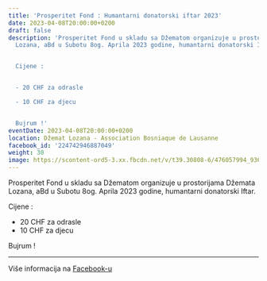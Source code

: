 ```yaml
---
title: 'Prosperitet Fond : Humantarni donatorski iftar 2023'
date: 2023-04-08T20:00:00+0200
draft: false
description: 'Prosperitet Fond u skladu sa Džematom organizuje u prostorijama Džemata
  Lozana, aBd u Subotu 8og. Aprila 2023 godine, humantarni donatorski Iftar.


  Cijene :


  - 20 CHF za odrasle

  - 10 CHF za djecu


  Bujrum !'
eventDate: 2023-04-08T20:00:00+0200
location: Džemat Lozana - Association Bosniaque de Lausanne
facebook_id: '224742946887049'
weight: 30
image: https://scontent-ord5-3.xx.fbcdn.net/v/t39.30808-6/476057994_936635281930405_1135964331823661885_n.jpg?_nc_cat=106&ccb=1-7&_nc_sid=9e60e4&_nc_ohc=R6nwPRDzzmIQ7kNvwEC3-rO&_nc_oc=Adl8zCZquvzgZ1jJ8i8w3V5xy7vLThxgOJevyz-nP_E35CHW1KK1vZ5DWlmSsKtlzto&_nc_zt=23&_nc_ht=scontent-ord5-3.xx&edm=ABTKTjYEAAAA&_nc_gid=zNr3qLChyYWw2UyvAi2dNQ&oh=00_AfY9sqX2I8xueFt983vY7YwW09qML7-bd94KGCgjLr8qAQ&oe=68C4207D
---
```


Prosperitet Fond u skladu sa Džematom organizuje u prostorijama Džemata Lozana, aBd u Subotu 8og. Aprila 2023 godine, humantarni donatorski Iftar.

Cijene :

- 20 CHF za odrasle
- 10 CHF za djecu

Bujrum !

---

Više informacija na [Facebook-u](https://facebook.com/events/224742946887049)